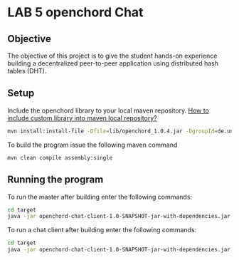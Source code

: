 # LAB 5 openchord Chat

## Objective

The objective of this project is to give the student hands-on experience building a decentralized peer-to-peer application using distributed hash tables (DHT).  

## Setup

Include the openchord library to your local maven repository. [How to include custom library into maven local repository?](https://www.mkyong.com/maven/how-to-include-library-manully-into-maven-local-repository/)

```bash
mvn install:install-file -Dfile=lib/openchord_1.0.4.jar -DgroupId=de.uniba.wiai.lspi -DartifactId=openchord -Dversion=1.0.4 -Dpackaging=jar
```

To build the program issue the following maven command

```mvn clean compile assembly:single```

## Running the program

To run the master after building enter the following commands:

```bash
cd target
java -jar openchord-chat-client-1.0-SNAPSHOT-jar-with-dependencies.jar -master master localhost
```

To run a chat client after building enter the following commands:

```bash
cd target
java -jar openchord-chat-client-1.0-SNAPSHOT-jar-with-dependencies.jar -notmaster username localhost